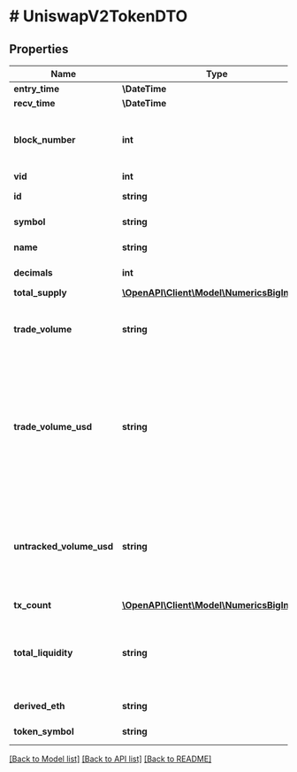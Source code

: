 # # UniswapV2TokenDTO

## Properties

Name | Type | Description | Notes
------------ | ------------- | ------------- | -------------
**entry_time** | **\DateTime** |  | [optional]
**recv_time** | **\DateTime** |  | [optional]
**block_number** | **int** | Number of block in which entity was recorded. | [optional]
**vid** | **int** |  | [optional]
**id** | **string** | Token address. | [optional]
**symbol** | **string** | Token symbol. | [optional]
**name** | **string** | Token name. | [optional]
**decimals** | **int** | Token decimals. | [optional]
**total_supply** | [**\OpenAPI\Client\Model\NumericsBigInteger**](NumericsBigInteger.md) |  | [optional]
**trade_volume** | **string** | Amount of token traded all time across all pairs. | [optional]
**trade_volume_usd** | **string** | Amount of token in USD traded all time across pairs (only for tokens with liquidity above minimum threshold). | [optional]
**untracked_volume_usd** | **string** | Amount of token in USD traded all time across pairs (no minimum liquidity threshold). | [optional]
**tx_count** | [**\OpenAPI\Client\Model\NumericsBigInteger**](NumericsBigInteger.md) |  | [optional]
**total_liquidity** | **string** | Total amount of token provided as liquidity across all pairs. | [optional]
**derived_eth** | **string** | ETH per token. | [optional]
**token_symbol** | **string** |  | [optional] [readonly]

[[Back to Model list]](../../README.md#models) [[Back to API list]](../../README.md#endpoints) [[Back to README]](../../README.md)
